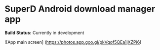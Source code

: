 # SuperD Android download manager app

**Build Status:** Currently in development  

![App main screen] (https://photos.app.goo.gl/pkVqof5QEa1jXZPi6)
